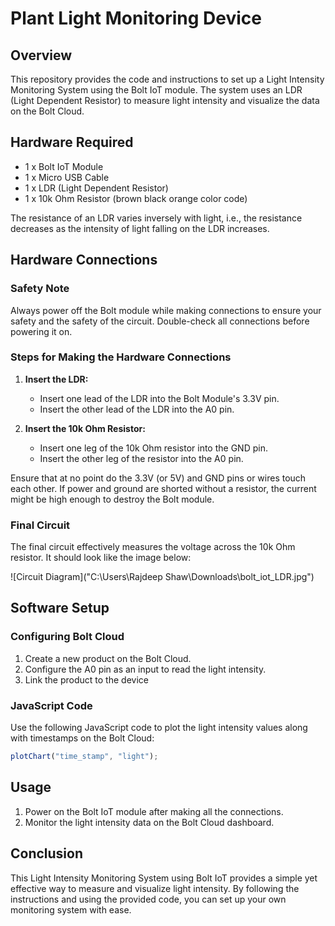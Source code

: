 # Plant Light Monitoring Device

## Overview

This repository provides the code and instructions to set up a Light Intensity Monitoring System using the Bolt IoT module. The system uses an LDR (Light Dependent Resistor) to measure light intensity and visualize the data on the Bolt Cloud.

## Hardware Required

- 1 x Bolt IoT Module
- 1 x Micro USB Cable
- 1 x LDR (Light Dependent Resistor)
- 1 x 10k Ohm Resistor (brown black orange color code)

The resistance of an LDR varies inversely with light, i.e., the resistance decreases as the intensity of light falling on the LDR increases.

## Hardware Connections

### Safety Note
Always power off the Bolt module while making connections to ensure your safety and the safety of the circuit. Double-check all connections before powering it on.

### Steps for Making the Hardware Connections

1. **Insert the LDR:**
    - Insert one lead of the LDR into the Bolt Module's 3.3V pin.
    - Insert the other lead of the LDR into the A0 pin.

2. **Insert the 10k Ohm Resistor:**
    - Insert one leg of the 10k Ohm resistor into the GND pin.
    - Insert the other leg of the resistor into the A0 pin.

Ensure that at no point do the 3.3V (or 5V) and GND pins or wires touch each other. If power and ground are shorted without a resistor, the current might be high enough to destroy the Bolt module.

### Final Circuit

The final circuit effectively measures the voltage across the 10k Ohm resistor. It should look like the image below:

![Circuit Diagram]("C:\Users\Rajdeep Shaw\Downloads\bolt_iot_LDR.jpg")

## Software Setup

### Configuring Bolt Cloud

1. Create a new product on the Bolt Cloud.
2. Configure the A0 pin as an input to read the light intensity.
3. Link the product to the device

### JavaScript Code

Use the following JavaScript code to plot the light intensity values along with timestamps on the Bolt Cloud:

```javascript
plotChart("time_stamp", "light");
```

## Usage

1. Power on the Bolt IoT module after making all the connections.
2. Monitor the light intensity data on the Bolt Cloud dashboard.

## Conclusion

This Light Intensity Monitoring System using Bolt IoT provides a simple yet effective way to measure and visualize light intensity. By following the instructions and using the provided code, you can set up your own monitoring system with ease.
